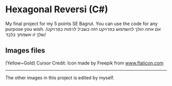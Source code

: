 # Hexagonal Reversi (C#)
My final project for my 5 points SE Bagrut.
You can use the code for any purpose you wish.
/*אם אתה הולך להשתמש בפרויקט הזה בשביל לרמות בפרויקט שלך זו אשמתך בלבד*/

## Images files
(Yellow~Gold) Cursor Credit:
Icon made by Freepik from www.flaticon.com 
* * * * * *
The other images in this project is edited by myself.
